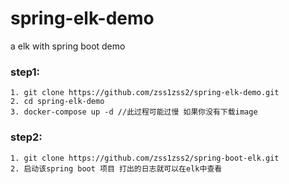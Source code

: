 # spring-elk-demo
a elk with spring boot demo


### step1:

    1. git clone https://github.com/zss1zss2/spring-elk-demo.git
    2. cd spring-elk-demo
    3. docker-compose up -d //此过程可能过慢 如果你没有下载image
    
###  step2:

    1. git clone https://github.com/zss1zss2/spring-boot-elk.git
    2. 启动该spring boot 项目 打出的日志就可以在elk中查看
